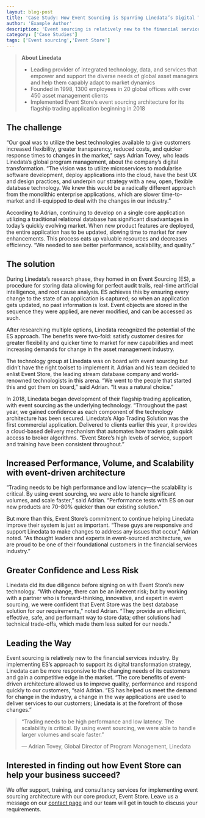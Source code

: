 ```yaml
---
layout: blog-post
title: 'Case Study: How Event Sourcing is Spurring Linedata’s Digital Transformation'
author: 'Example Author'
description: 'Event sourcing is relatively new to the financial services industry. By implementing Event Store’s approach to support its digital transformation strategy, Linedata can be more responsive to the changing needs of its customers and gain a competitive edge in the market. “The core benefits of event-driven architecture allowed us to improve quality, performance and respond quickly to our customers,” said Adrian Tovey, who leads Linedata’s global program management. “Event Store has helped us meet the demand for change in the industry, a change in the way applications are used to deliver services to our customers; Linedata is at the forefront of those changes.”'
category: ['Case Studies']
tags: ['Event sourcing','Event Store']
---
```

> **About Linedata**
>
> * Leading provider of integrated technology, data, and services that empower and support the diverse needs of global asset managers and help them capably adapt to market dynamics
> * Founded in 1998, 1300 employees in 20 global offices with over 450 asset management clients
> * Implemented Event Store’s event sourcing architecture for its flagship trading application beginning in 2018

## The challenge

“Our goal was to utilize the best technologies available to give customers increased flexibility, greater transparency, reduced costs, and quicker response times to changes in the market,” says Adrian Tovey, who leads Linedata’s global program management, about the company’s digital transformation. “The vision was to utilize microservices to modularise software development, deploy applications into the cloud, have the best UX and design practices, and underpin our strategy with a new, open, flexible database technology. We knew this would be a radically different approach from the monolithic enterprise applications, which are slower time-to-market and ill-equipped to deal with the changes in our industry.”

 According to Adrian, continuing to develop on a single core application utilizing a traditional relational database has significant disadvantages in today’s quickly evolving market. When new product features are deployed, the entire application has to be updated, slowing time to market for new enhancements. This process eats up valuable resources and decreases efficiency. “We needed to see better performance, scalability, and quality.”

## The solution

During Linedata’s research phase, they homed in on Event Sourcing (ES), a procedure for storing data allowing for perfect audit trails, real-time artificial intelligence, and root cause analysis. ES achieves this by ensuring every change to the state of an application is captured; so when an application gets updated, no past information is lost. Event objects are stored in the sequence they were applied, are never modified, and can be accessed as such.

After researching multiple options, Linedata recognized the potential of the ES approach. The benefits were two-fold: satisfy customer desires for greater flexibility and quicker time to market for new capabilities and meet increasing demands for change in the asset management industry.

The technology group at Linedata was on board with event sourcing but didn’t have the right toolset to implement it. Adrian and his team decided to enlist Event Store, the leading stream database company and world-renowned technologists in this arena. “We went to the people that started this and got them on board,” said Adrian. “It was a natural choice.”

In 2018, Linedata began development of their flagship trading application, with event sourcing as the underlying technology. “Throughout the past year, we gained confidence as each component of the technology architecture has been secured. Linedata’s Algo Trading Solution was the first commercial application. Delivered to clients earlier this year, it provides a cloud-based delivery mechanism that automates how traders gain quick access to broker algorithms. “Event Store’s high levels of service, support and training have been consistent throughout.”

## Increased Performance, Volume, and Scalability with event-driven architecture

“Trading needs to be high performance and low latency—the scalability is critical. By using event sourcing, we were able to handle significant volumes, and scale faster,” said Adrian. “Performance tests with ES on our new products are 70–80% quicker than our existing solution.”  

But more than this, Event Store’s commitment to continue helping Linedata improve their system is just as important. “These guys are responsive and support Linedata to make changes to address any issues that occur,” Adrian noted. “As thought leaders and experts in event-sourced architecture, we are proud to be one of their foundational customers in the financial services industry.” 

## Greater Confidence and Less Risk

Linedata did its due diligence before signing on with Event Store’s new technology. “With change, there can be an inherent risk; but by working with a partner who is forward-thinking, innovative, and expert in event sourcing, we were confident that Event Store was the best database solution for our requirements,” noted Adrian. “They provide an efficient, effective, safe, and performant way to store data; other solutions had technical trade-offs, which made them less suited for our needs.”  

## Leading the Way

Event sourcing is relatively new to the financial services industry. By implementing ES’s approach to support its digital transformation strategy, Linedata can be more responsive to the changing needs of its customers and gain a competitive edge in the market. “The core benefits of event-driven architecture allowed us to improve quality, performance and respond quickly to our customers, “said Adrian. “ES has helped us meet the demand for change in the industry, a change in the way applications are used to deliver services to our customers; Linedata is at the forefront of those changes.”

> “Trading needs to be high performance and low latency. The scalability is critical. By using event sourcing, we were able to handle larger volumes and scale faster.” 
>
> — Adrian Tovey, Global Director of Program Management, Linedata

## Interested in finding out how Event Store can help your business succeed?

We offer support, training, and consultancy services for implementing event sourcing architecture with our core product, Event Store. Leave us a message on our [contact page](https://eventstore.org/contact) and our team will get in touch to discuss your requirements.

